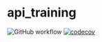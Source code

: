 # api_training
![GitHub workflow](https://github.com/sambaahm/api_training/actions/workflows/build.yml/badge.svg)
[![codecov](https://codecov.io/gh/sambaahm/api_training/branch/main/graph/badge.svg)](https://codecov.io/gh/sambaahm/api_training)

